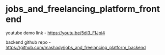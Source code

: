 
# jobs_and_freelancing_platform_frontend

youtube demo link -  https://youtu.be/5di3_FIJpi4

backend github repo - https://github.com/mashady/jobs_and_freelancing_platform_backend

